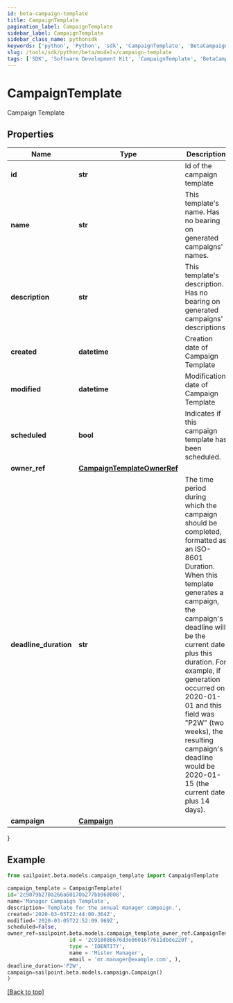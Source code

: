 ```yaml
---
id: beta-campaign-template
title: CampaignTemplate
pagination_label: CampaignTemplate
sidebar_label: CampaignTemplate
sidebar_class_name: pythonsdk
keywords: ['python', 'Python', 'sdk', 'CampaignTemplate', 'BetaCampaignTemplate'] 
slug: /tools/sdk/python/beta/models/campaign-template
tags: ['SDK', 'Software Development Kit', 'CampaignTemplate', 'BetaCampaignTemplate']
---
```


# CampaignTemplate

Campaign Template

## Properties

Name | Type | Description | Notes
------------ | ------------- | ------------- | -------------
**id** | **str** | Id of the campaign template | [optional] 
**name** | **str** | This template's name. Has no bearing on generated campaigns' names. | [required]
**description** | **str** | This template's description. Has no bearing on generated campaigns' descriptions. | [required]
**created** | **datetime** | Creation date of Campaign Template | [required][readonly] 
**modified** | **datetime** | Modification date of Campaign Template | [required][readonly] 
**scheduled** | **bool** | Indicates if this campaign template has been scheduled. | [optional] [readonly] [default to False]
**owner_ref** | [**CampaignTemplateOwnerRef**](campaign-template-owner-ref) |  | [optional] 
**deadline_duration** | **str** | The time period during which the campaign should be completed, formatted as an ISO-8601 Duration. When this template generates a campaign, the campaign's deadline will be the current date plus this duration. For example, if generation occurred on 2020-01-01 and this field was \"P2W\" (two weeks), the resulting campaign's deadline would be 2020-01-15 (the current date plus 14 days). | [optional] 
**campaign** | [**Campaign**](campaign) |  | [required]
}

## Example

```python
from sailpoint.beta.models.campaign_template import CampaignTemplate

campaign_template = CampaignTemplate(
id='2c9079b270a266a60170a277bb960008',
name='Manager Campaign Template',
description='Template for the annual manager campaign.',
created='2020-03-05T22:44:00.364Z',
modified='2020-03-05T22:52:09.969Z',
scheduled=False,
owner_ref=sailpoint.beta.models.campaign_template_owner_ref.CampaignTemplate_ownerRef(
                    id = '2c918086676d3e0601677611dbde220f', 
                    type = 'IDENTITY', 
                    name = 'Mister Manager', 
                    email = 'mr.manager@example.com', ),
deadline_duration='P2W',
campaign=sailpoint.beta.models.campaign.Campaign()
)

```
[[Back to top]](#) 

